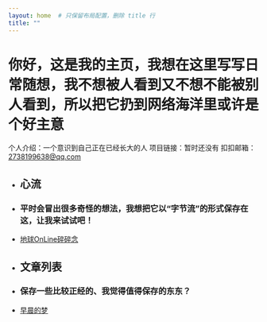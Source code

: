 ```yaml
---
layout: home  # 只保留布局配置，删除 title 行
title: ""
---
```

# 你好，这是我的主页，我想在这里写写日常随想，我不想被人看到又不想不能被别人看到，所以把它扔到网络海洋里或许是个好主意




个人介绍：一个意识到自己正在已经长大的人
项目链接：暂时还没有
扣扣邮箱：2738199638@qq.com

- ## 心流
- ### 平时会冒出很多奇怪的想法，我想把它以“字节流”的形式保存在这，让我来试试吧！
- [地球OnLine碎碎念](_posts/2025-10-21-heartstream.md)

- ## 文章列表
- ### 保存一些比较正经的、我觉得值得保存的东东？
  
- [早晨的梦](_posts/2025-10-20-a_dream.md)
